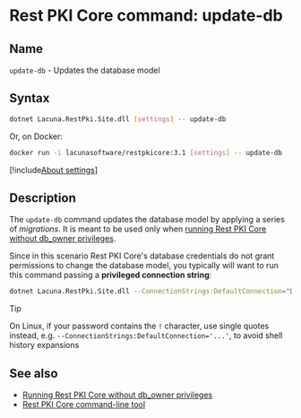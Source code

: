 ﻿# Rest PKI Core command: **update-db**

## Name

`update-db` - Updates the database model

## Syntax

```sh
dotnet Lacuna.RestPki.Site.dll [settings] -- update-db
```

Or, on Docker:

```sh
docker run -i lacunasoftware/restpkicore:3.1 [settings] -- update-db
```

[!include[About settings](includes/about-settings.md)]

## Description

The `update-db` command updates the database model by applying a series of *migrations*. It is meant to be used only when
[running Rest PKI Core without db_owner privileges](../unprivileged-db-user.md).

Since in this scenario Rest PKI Core's database credentials do not grant permissions to change the database model, you typically
will want to run this command passing a **privileged connection string**:

```sh
dotnet Lacuna.RestPki.Site.dll --ConnectionStrings:DefaultConnection="Data Source=SERVER;Initial Catalog=DATABASE;User ID=USERNAME;Password=PASSWORD" -- update-db
```

> [!TIP]
> On Linux, if your password contains the `!` character, use single quotes instead, e.g. `--ConnectionStrings:DefaultConnection='...'`, to avoid
> shell history expansions

## See also

* [Running Rest PKI Core without db_owner privileges](../unprivileged-db-user.md)
* [Rest PKI Core command-line tool](index.md)
